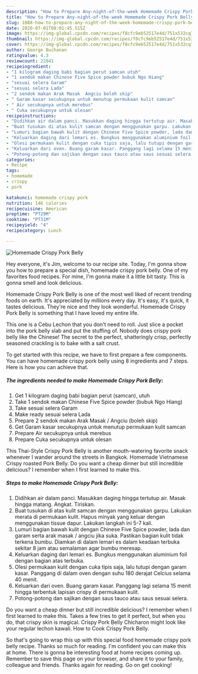 ```yaml
---
description: "How to Prepare Any-night-of-the-week Homemade Crispy Pork Belly"
title: "How to Prepare Any-night-of-the-week Homemade Crispy Pork Belly"
slug: 1088-how-to-prepare-any-night-of-the-week-homemade-crispy-pork-belly
date: 2020-07-01T08:01:45.515Z
image: https://img-global.cpcdn.com/recipes/f8cfc9eb52517e4d/751x532cq70/homemade-crispy-pork-belly-foto-resep-utama.jpg
thumbnail: https://img-global.cpcdn.com/recipes/f8cfc9eb52517e4d/751x532cq70/homemade-crispy-pork-belly-foto-resep-utama.jpg
cover: https://img-global.cpcdn.com/recipes/f8cfc9eb52517e4d/751x532cq70/homemade-crispy-pork-belly-foto-resep-utama.jpg
author: George Buchanan
ratingvalue: 4.3
reviewcount: 22841
recipeingredient:
- "1 kilogram daging babi bagian perut samcan utuh"
- "1 sendok makan Chinese Five Spice powder bubuk Ngo Hiang"
- "sesuai selera Garam"
- "sesuai selera Lada"
- "2 sendok makan Arak Masak  Angciu boleh skip"
- " Garam kasar secukupnya untuk menutup permukaan kulit samcan"
- " Air secukupnya untuk merebus"
- " Cuka secukupnya untuk olesan"
recipeinstructions:
- "Didihkan air dalam panci. Masukkan daging hingga tertutup air. Masak hingga matang. Angkat. Tiriskan."
- "Buat tusukan di atas kulit samcan dengan menggunakan garpu. Lakukan merata di permukaan kulit. Hapus minyak yang keluar dengan menggunakan tissue dapur. Lakukan langkah ini 5-7 kali."
- "Lumuri bagian bawah kulit dengan Chinese Five Spice powder, lada dan garam serta arak masak / angciu jika suka. Pastikan bagian kulit tidak terkena bumbu. Diamkan di dalam lemari es dalam keadaan terbuka sekitar 8 jam atau semalaman agar bumbu meresap."
- "Keluarkan daging dari lemari es. Bungkus menggunakan aluminium foil dengan bagian atas terbuka."
- "Olesi permukaan kulit dengan cuka tipis saja, lalu tutupi dengan garam kasar. Panggang di dalam oven dengan suhu 180 derajat Celcius selama 40 menit."
- "Keluarkan dari oven. Buang garam kasar. Panggang lagi selama 15 menit hingga terbentuk lapisan crispy di permukaan kulit."
- "Potong-potong dan sajikan dengan saus tauco atau saus sesuai selera."
categories:
- Recipe
tags:
- homemade
- crispy
- pork

katakunci: homemade crispy pork 
nutrition: 146 calories
recipecuisine: American
preptime: "PT29M"
cooktime: "PT31M"
recipeyield: "4"
recipecategory: Lunch

---
```



![Homemade Crispy Pork Belly](https://img-global.cpcdn.com/recipes/f8cfc9eb52517e4d/751x532cq70/homemade-crispy-pork-belly-foto-resep-utama.jpg)

Hey everyone, it's Jim, welcome to our recipe site. Today, I'm gonna show you how to prepare a special dish, homemade crispy pork belly. One of my favorites food recipes. For mine, I'm gonna make it a little bit tasty. This is gonna smell and look delicious.

Homemade Crispy Pork Belly is one of the most well liked of recent trending foods on earth. It's appreciated by millions every day. It's easy, it's quick, it tastes delicious. They're nice and they look wonderful. Homemade Crispy Pork Belly is something that I have loved my entire life.

This one is a Cebu Lechon that you don&#39;t need to roll. Just slice a pocket into the pork belly slab and put the stuffing of. Nobody does crispy pork belly like the Chinese! The secret to the perfect, shatteringly crisp, perfectly seasoned crackling is to bake with a salt crust.


To get started with this recipe, we have to first prepare a few components. You can have homemade crispy pork belly using 8 ingredients and 7 steps. Here is how you can achieve that.

<!--inarticleads1-->

##### The ingredients needed to make Homemade Crispy Pork Belly:

1. Get 1 kilogram daging babi bagian perut (samcan), utuh
1. Take 1 sendok makan Chinese Five Spice powder (bubuk Ngo Hiang)
1. Take sesuai selera Garam
1. Make ready sesuai selera Lada
1. Prepare 2 sendok makan Arak Masak / Angciu (boleh skip)
1. Get  Garam kasar secukupnya untuk menutup permukaan kulit samcan
1. Prepare  Air secukupnya untuk merebus
1. Prepare  Cuka secukupnya untuk olesan


This Thai-Style Crispy Pork Belly is another mouth-watering favorite snack whenever I wander around the streets in Bangkok. Homemade Vietnamese Crispy roasted Pork Belly. Do you want a cheap dinner but still incredible delicious? I remember when I first learned to make this. 

<!--inarticleads2-->

##### Steps to make Homemade Crispy Pork Belly:

1. Didihkan air dalam panci. Masukkan daging hingga tertutup air. Masak hingga matang. Angkat. Tiriskan.
1. Buat tusukan di atas kulit samcan dengan menggunakan garpu. Lakukan merata di permukaan kulit. Hapus minyak yang keluar dengan menggunakan tissue dapur. Lakukan langkah ini 5-7 kali.
1. Lumuri bagian bawah kulit dengan Chinese Five Spice powder, lada dan garam serta arak masak / angciu jika suka. Pastikan bagian kulit tidak terkena bumbu. Diamkan di dalam lemari es dalam keadaan terbuka sekitar 8 jam atau semalaman agar bumbu meresap.
1. Keluarkan daging dari lemari es. Bungkus menggunakan aluminium foil dengan bagian atas terbuka.
1. Olesi permukaan kulit dengan cuka tipis saja, lalu tutupi dengan garam kasar. Panggang di dalam oven dengan suhu 180 derajat Celcius selama 40 menit.
1. Keluarkan dari oven. Buang garam kasar. Panggang lagi selama 15 menit hingga terbentuk lapisan crispy di permukaan kulit.
1. Potong-potong dan sajikan dengan saus tauco atau saus sesuai selera.


Do you want a cheap dinner but still incredible delicious? I remember when I first learned to make this. Takes a few tries to get it perfect, but when you do, that crispy skin is magical. Crispy Pork Belly Chicharon might look like your regular lechon kawali. How to Cook Crispy Pork Belly. 

So that's going to wrap this up with this special food homemade crispy pork belly recipe. Thanks so much for reading. I'm confident you can make this at home. There is gonna be interesting food at home recipes coming up. Remember to save this page on your browser, and share it to your family, colleague and friends. Thanks again for reading. Go on get cooking!

